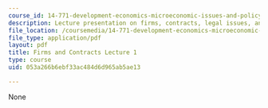 ```yaml
---
course_id: 14-771-development-economics-microeconomic-issues-and-policy-models-fall-2008
description: Lecture presentation on firms, contracts, legal issues, and reputation.
file_location: /coursemedia/14-771-development-economics-microeconomic-issues-and-policy-models-fall-2008/053a266b6ebf33ac484d6d965ab5ae13_lec13.pdf
file_type: application/pdf
layout: pdf
title: Firms and Contracts Lecture 1
type: course
uid: 053a266b6ebf33ac484d6d965ab5ae13

---
```

None